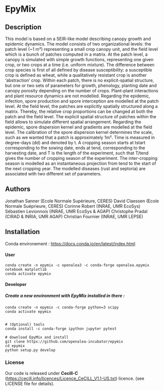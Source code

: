 # EpyMix

## Description
This model is based on a SEIR-like model describing canopy growth and epidemic dynamics. The model consists of two organizational levels: the patch level (~1 m²) representing a small crop canopy unit, and the field level which is a bunch of patches computed in a matrix. 
At the patch level, a canopy is simulated with simple growth functions, representing one given crop, or two crops at a time (i.e. uniform mixture). The difference between crop species is first of all defined by disease susceptibility: a susceptible crop is defined as wheat, while a qualitatively resistant crop is another ‘abstraction’ crop. Within each patch, there is no explicit-spatial structure, but one or two sets of parameters for growth, phenology, planting date and canopy porosity depending on the number of crops. Plant-plant interactions and plant resource dynamics are not modelled. Regarding the epidemic, infection, spore production and spore interception are modelled at the patch level. 
At the field level, the patches are explicitly spatially structured along a matrix. Thereby, the relative crop proportions can be changed at both the patch and the field level. The explicit spatial structure of patches within the field allows to simulate different spatial arrangement. Regarding the epidemic, spore dispersion kernel and gradients are modelled at the field level. The calibration of the spore dispersion kernel determines the scale, such as we wanted that a patch is approximately 1m². 
Time is measured in degree-days (dd) and denoted by t. A cropping season starts at tstart corresponding to the sowing date, ends at tend, corresponding to the harvesting date, and T is the length of the experiment, such that T/tend gives the number of cropping season of the experiment. The inter-cropping season is modelled as an instantaneous projection from tend to the start of the next cropping year. 
The modelled diseases (rust and septoria) are associated with two different set of parameters.

## Authors
Jonathan Sanner (Ecole Normale Supérieure, CERES)
David Claessen (Ecole Normale Suéprieure, CERES)
Corinne Robert (INRAE, UMR EcoSys)
Sébastien Levionnois (INRAE, UMR EcoSys & AGAP)
Christophe Pradal (CIRAD & INRIA, UMR AGAP)
Christian Fournier (INRAE, UMR LEPSE)

## Installation


Conda environement : https://docs.conda.io/en/latest/index.html

#### User

    conda create -n epymix -c openalea3 -c conda-forge openalea.epymix notebook matplotlib
    conda activate epymix

#### Developer

##### Create a new environment with EpyMix installed in there :

    conda create -n epymix -c conda-forge python=3 scipy
    conda activate epymix

	
    # (Optional) tools
    conda install -c conda-forge ipython jupyter pytest
  
    # download EpyMix and install
    git clone https://github.com/openalea-incubator/epymix
    cd epymix
    python setup.py develop


### License

Our code is released under **Cecill-C** (https://cecill.info/licences/Licence_CeCILL_V1.1-US.txt) licence. (see LICENSE file for details).
